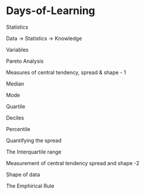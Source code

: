 # Days-of-Learning

Statistics

Data -> Statistics -> Knowledge

Variables

Pareto Analysis

Measures of central tendency, spread & shape - 1

Median

Mode

Quartile

Deciles

Percentile

Quantifying the spread

The Interquartile range

Measurement of central tendency spread and shape -2

Shape of data

The Emphirical Rule
